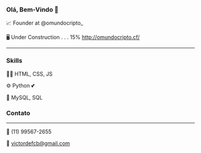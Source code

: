 
### Olá, Bem-Vindo 👋

📈 Founder at @omundocripto_

🖥️ Under Construction . . . 15%  http://omundocripto.cf/
__________________________________________

### Skills
👨‍💻 HTML, CSS, JS                      

⚙️ Python 💕

💽 MySQL, SQL

### Contato
__________________________________________
📲 (11) 99567-2655

📩 victordefcb@gmail.com






